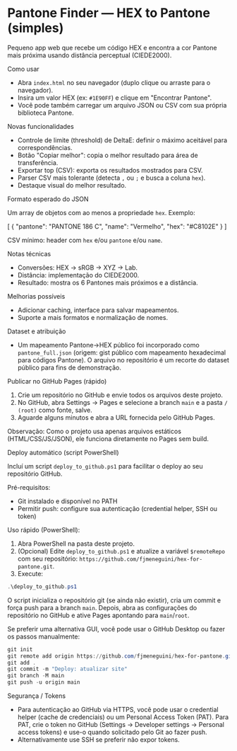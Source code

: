 # Pantone Finder — HEX to Pantone (simples)

Pequeno app web que recebe um código HEX e encontra a cor Pantone mais próxima usando distância perceptual (CIEDE2000).

Como usar

- Abra `index.html` no seu navegador (duplo clique ou arraste para o navegador).
- Insira um valor HEX (ex: `#1E90FF`) e clique em "Encontrar Pantone".
- Você pode também carregar um arquivo JSON ou CSV com sua própria biblioteca Pantone.

Novas funcionalidades

- Controle de limite (threshold) de DeltaE: definir o máximo aceitável para correspondências.
- Botão "Copiar melhor": copia o melhor resultado para área de transferência.
- Exportar top (CSV): exporta os resultados mostrados para CSV.
- Parser CSV mais tolerante (detecta `,` ou `;` e busca a coluna `hex`).
- Destaque visual do melhor resultado.

Formato esperado do JSON

Um array de objetos com ao menos a propriedade `hex`. Exemplo:

[
  { "pantone": "PANTONE 186 C", "name": "Vermelho", "hex": "#C8102E" }
]

CSV mínimo: header com `hex` e/ou `pantone` e/ou `name`.

Notas técnicas

- Conversões: HEX → sRGB → XYZ → Lab.
- Distância: implementação do CIEDE2000.
- Resultado: mostra os 6 Pantones mais próximos e a distância.

Melhorias possíveis

- Adicionar caching, interface para salvar mapeamentos.
- Suporte a mais formatos e normalização de nomes.

Dataset e atribuição

- Um mapeamento Pantone→HEX público foi incorporado como `pantone_full.json` (origem: gist público com mapeamento hexadecimal para códigos Pantone). O arquivo no repositório é um recorte do dataset público para fins de demonstração.

Publicar no GitHub Pages (rápido)

1. Crie um repositório no GitHub e envie todos os arquivos deste projeto.
2. No GitHub, abra Settings → Pages e selecione a branch `main` e a pasta `/ (root)` como fonte, salve.
3. Aguarde alguns minutos e abra a URL fornecida pelo GitHub Pages.

Observação: Como o projeto usa apenas arquivos estáticos (HTML/CSS/JS/JSON), ele funciona diretamente no Pages sem build.

Deploy automático (script PowerShell)

Incluí um script `deploy_to_github.ps1` para facilitar o deploy ao seu repositório GitHub.

Pré-requisitos:
- Git instalado e disponível no PATH
- Permitir push: configure sua autenticação (credential helper, SSH ou token)

Uso rápido (PowerShell):

1. Abra PowerShell na pasta deste projeto.
2. (Opcional) Edite `deploy_to_github.ps1` e atualize a variável `$remoteRepo` com seu repositório: `https://github.com/fjmeneguini/hex-for-pantone.git`.
3. Execute:

```powershell
.\deploy_to_github.ps1
```

O script inicializa o repositório git (se ainda não existir), cria um commit e força push para a branch `main`. Depois, abra as configurações do repositório no GitHub e ative Pages apontando para `main`/`root`.

Se preferir uma alternativa GUI, você pode usar o GitHub Desktop ou fazer os passos manualmente:

```powershell
git init
git remote add origin https://github.com/fjmeneguini/hex-for-pantone.git
git add .
git commit -m "Deploy: atualizar site"
git branch -M main
git push -u origin main
```

Segurança / Tokens

- Para autenticação ao GitHub via HTTPS, você pode usar o credential helper (cache de credenciais) ou um Personal Access Token (PAT). Para PAT, crie o token no GitHub (Settings → Developer settings → Personal access tokens) e use-o quando solicitado pelo Git ao fazer push.
- Alternativamente use SSH se preferir não expor tokens.


